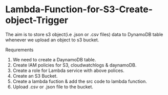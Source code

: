 # Lambda-Function-for-S3-Create-object-Trigger

The aim is to store s3 object(i.e .json or .csv files) data to DynamoDB table whenever we upload an object to s3 bucket.

Requrements 
1) We need to create a DaynamoDB table.
2) Create IAM policies for S3, cloudwatchlogs & daynamoDB.
3) Create a role for Lambda service with above polices.
4) Create an S3 Bucket.
5) Create a lambda fuction & add the src code to lambda function.
6) Upload .csv or .json file to the bucket.
